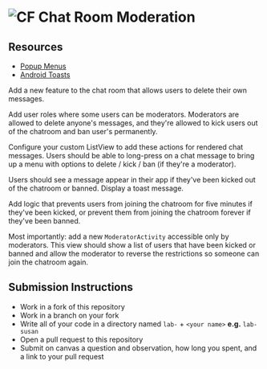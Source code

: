 # ![CF](http://i.imgur.com/7v5ASc8.png) Chat Room Moderation

## Resources
* [Popup Menus](https://developer.android.com/guide/topics/ui/menus.html)
* [Android Toasts](https://developer.android.com/guide/topics/ui/notifiers/toasts.html)

Add a new feature to the chat room that allows users to delete their own
messages.

Add user roles where some users can be moderators. Moderators are allowed to
delete anyone's messages, and they're allowed to kick users out of the chatroom
and ban user's permanently.

Configure your custom ListView to add these actions for rendered chat messages.
Users should be able to long-press on a chat message to bring up a menu with
options to delete / kick / ban (if they're a moderator).

Users should see a message appear in their app if they've been kicked out of the
chatroom or banned. Display a toast message.

Add logic that prevents users from joining the chatroom for five minutes if
they've been kicked, or prevent them from joining the chatroom forever if
they've been banned.

Most importantly: add a new `ModeratorActivity` accessible only by moderators.
This view should show a list of users that have been kicked or banned and allow
the moderator to reverse the restrictions so someone can join the chatroom
again.

## Submission Instructions
* Work in a fork of this repository
* Work in a branch on your fork
* Write all of your code in a directory named `lab-` + `<your name>` **e.g.** `lab-susan`
* Open a pull request to this repository
* Submit on canvas a question and observation, how long you spent, and a link to
  your pull request
